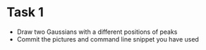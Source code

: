 # Task 1

- Draw two Gaussians with a different positions of peaks
- Commit the pictures and command line snippet you have used